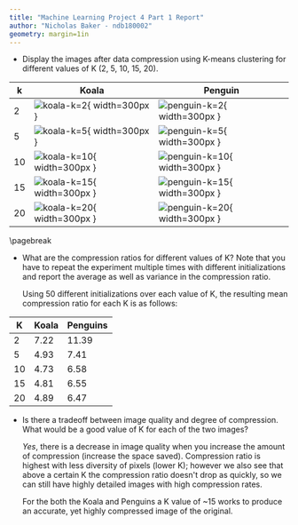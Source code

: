 ```yaml
---
title: "Machine Learning Project 4 Part 1 Report"
author: "Nicholas Baker - ndb180002"
geometry: margin=1in
---
```


* Display the images after data compression using K-means clustering for different values of K (2, 5, 10, 15, 20).

| k | Koala | Penguin |
|---|---|---|
| 2  | ![koala-k=2](./images/Koala-2.jpg){ width=300px }   | ![penguin-k=2](./images/Penguins-2.jpg){ width=300px }   |   
| 5  | ![koala-k=5](./images/Koala-5.jpg){ width=300px }   | ![penguin-k=5](./images/Penguins-5.jpg){ width=300px }   | 
| 10 | ![koala-k=10](./images/Koala-10.jpg){ width=300px } | ![penguin-k=10](./images/Penguins-10.jpg){ width=300px } |
| 15 | ![koala-k=15](./images/Koala-15.jpg){ width=300px } | ![penguin-k=15](./images/Penguins-15.jpg){ width=300px } |
| 20 | ![koala-k=20](./images/Koala-20.jpg){ width=300px } | ![penguin-k=20](./images/Penguins-20.jpg){ width=300px } |

\pagebreak

* What are the compression ratios for different values of K? Note that you have
to repeat the experiment multiple times with different initializations and report
the average as well as variance in the compression ratio.

    Using 50 different initializations over each value of K,
    the resulting mean compression ratio for each K is as follows:

| K | Koala | Penguins |
|---|---|---|
| 2  | 7.22 | 11.39 |
| 5  | 4.93 |  7.41 |
| 10 | 4.73 |  6.58 |
| 15 | 4.81 |  6.55 |
| 20 | 4.89 |  6.47 |
 
* Is there a tradeoff between image quality and degree of compression. What
would be a good value of K for each of the two images?

    *Yes*, there is a decrease in image quality when you increase the amount of
    compression (increase the space saved). Compression ratio is highest with
    less diversity of pixels (lower K); however we also see that above a certain
    K the compression ratio doesn't drop as quickly, so we can still have highly 
    detailed images with high compression rates. 

    For the both the Koala and Penguins a K value of ~15 works to produce an accurate,
    yet highly compressed image of the original.